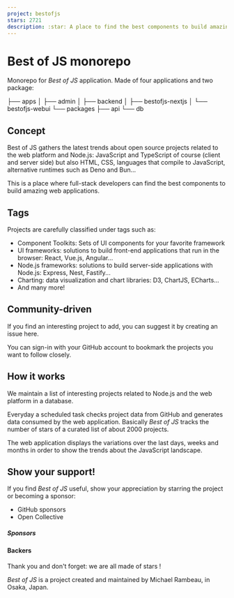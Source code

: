 ```yaml
---
project: bestofjs
stars: 2721
description: :star: A place to find the best components to build amazing web applications. The best of JavaScript!
---
```


Best of JS monorepo
===================

Monorepo for _Best of JS_ application. Made of four applications and two package:

├── apps
│   ├── admin
│   ├── backend
│   ├── bestofjs-nextjs
│   └── bestofjs-webui
└── packages
    ├── api
    └── db

Concept
-------

Best of JS gathers the latest trends about open source projects related to the web platform and Node.js: JavaScript and TypeScript of course (client and server side) but also HTML, CSS, languages that compile to JavaScript, alternative runtimes such as Deno and Bun...

This is a place where full-stack developers can find the best components to build amazing web applications.

Tags
----

Projects are carefully classified under tags such as:

-   Component Toolkits: Sets of UI components for your favorite framework
-   UI frameworks: solutions to build front-end applications that run in the browser: React, Vue.js, Angular...
-   Node.js frameworks: solutions to build server-side applications with Node.js: Express, Nest, Fastify...
-   Charting: data visualization and chart libraries: D3, ChartJS, ECharts...
-   And many more!

Community-driven
----------------

If you find an interesting project to add, you can suggest it by creating an issue here.

You can sign-in with your GitHub account to bookmark the projects you want to follow closely.

How it works
------------

We maintain a list of interesting projects related to Node.js and the web platform in a database.

Everyday a scheduled task checks project data from GitHub and generates data consumed by the web application. Basically _Best of JS_ tracks the number of stars of a curated list of about 2000 projects.

The web application displays the variations over the last days, weeks and months in order to show the trends about the JavaScript landscape.

Show your support!
------------------

If you find _Best of JS_ useful, show your appreciation by starring the project or becoming a sponsor:

-   GitHub sponsors
-   Open Collective

##### Sponsors

#### Backers

Thank you and don't forget: we are all made of stars !

_Best of JS_ is a project created and maintained by Michael Rambeau, in Osaka, Japan.
